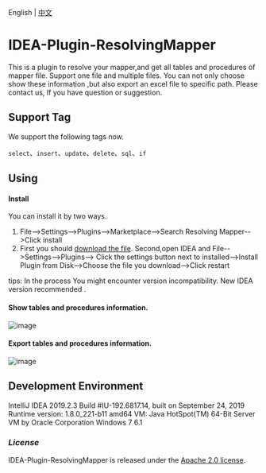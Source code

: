 English | [中文][1]

[1]: https://github.com/ineedahouse/IDEA-Plugin-ResolvingMapper/blob/master/README-zh.md

# IDEA-Plugin-ResolvingMapper

This is a plugin to resolve your mapper,and get all tables and procedures of mapper file. Support one file and multiple files. You can not only choose show these information ,but also export an excel file to specific path. Please contact us, If you have question or suggestion.

## Support Tag

We support the following tags now.

`select`、`insert`、`update`、`delete`、`sql`、`if`

## Using

#### Install

You can install it by two ways.

1. File-->Settings-->Plugins-->Marketplace-->Search Resolving Mapper-->Click install
2. First you should [download the file][2]. Second,open IDEA and File-->Settings-->Plugins-->  Click the settings button next to installed-->Install Plugin from Disk-->Choose the file you download-->Click restart

tips: In the process You might encounter version incompatibility.  New IDEA version recommended .

#### Show tables and procedures information.

![image]( https://github.com/ineedahouse/markdownPhoto/blob/main/IDEA-Plugin-ResolvingMapper/showTableAndProc.gif)

#### Export tables and procedures information.

![image]( https://github.com/ineedahouse/markdownPhoto/blob/main/IDEA-Plugin-ResolvingMapper/exportTableAndProc.gif)

## Development Environment

IntelliJ IDEA 2019.2.3
Build #IU-192.6817.14, built on September 24, 2019
Runtime version: 1.8.0_221-b11 amd64
VM: Java HotSpot(TM) 64-Bit Server VM by Oracle Corporation
Windows 7 6.1

### *License*

IDEA-Plugin-ResolvingMapper is released under the [Apache 2.0 license](LICENSE).

[2]: https://github.com/ineedahouse/IDEA-Plugin-ResolvingMapper/releases/tag/v1.1.3